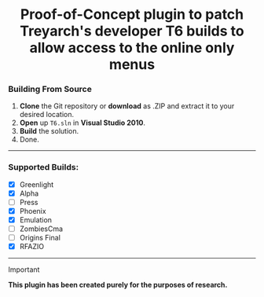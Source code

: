<div align="center">

# Proof-of-Concept plugin to patch Treyarch's developer T6 builds to allow access to the online only menus

</div>

### Building From Source
1. **Clone** the Git repository or **download** as .ZIP and extract it to your desired location.
2. **Open** up `T6.sln` in **Visual Studio 2010**.
3. **Build** the solution.
4. Done.

----

### Supported Builds:
- [x] Greenlight
- [x] Alpha
- [ ] Press
- [x] Phoenix
- [x] Emulation
- [ ] ZombiesCma
- [ ] Origins Final
- [x] RFAZIO

----

> [!IMPORTANT]
> **This plugin has been created purely for the purposes of research.**
